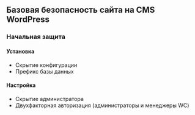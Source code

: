 ## Базовая безопасность сайта на CMS WordPress
### Начальная защита
#### Установка
- Скрытие конфигурации
- Префикс базы данных

#### Настройка
- Скрытие администратора
- Двухфакторная авторизация (администраторы и менеджеры WC)
